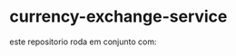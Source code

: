 ﻿# currency-exchange-service

 este repositorio roda em conjunto com:
 <link do github do outro repositorio>

